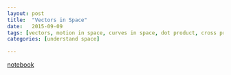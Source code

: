 ```yaml
---
layout: post
title:  "Vectors in Space"
date:   2015-09-09
tags: [vectors, motion in space, curves in space, dot product, cross product] 
categories: [understand space]

---
```


[notebook](http://nbviewer.jupyter.org/github/colliand/2015M217/blob/gh-pages/notebooks/vectors-in-space.ipynb)